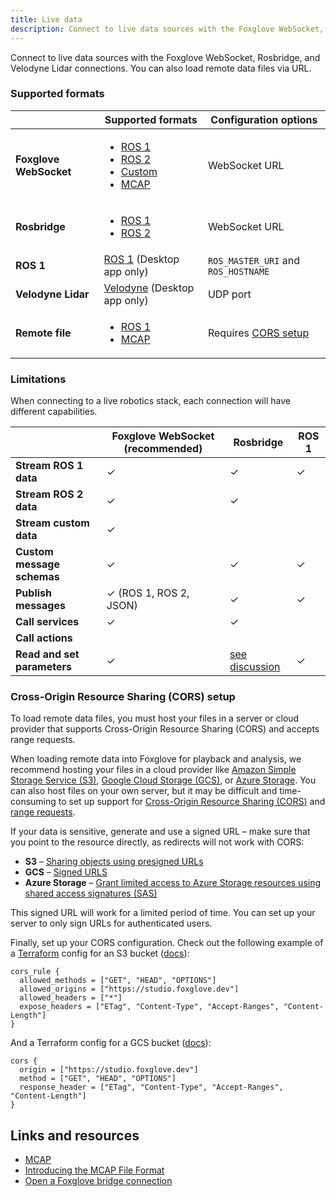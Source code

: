 ```yaml
---
title: Live data
description: Connect to live data sources with the Foxglove WebSocket, Rosbridge, and Velodyne Lidar connections. You can also load remote data files via URL.
---
```


Connect to live data sources with the Foxglove WebSocket, Rosbridge, and Velodyne Lidar connections. You can also load remote data files via URL.

### Supported formats

|                        | Supported formats                                                                                                                                                                                                                                                                                                               | Configuration options                                            |
| ---------------------- | ------------------------------------------------------------------------------------------------------------------------------------------------------------------------------------------------------------------------------------------------------------------------------------------------------------------------------- | ---------------------------------------------------------------- |
| **Foxglove WebSocket** | <ul><li>[ROS 1](/docs/connecting-to-data/frameworks/ros1#foxglove-websocket)</li><li>[ROS 2](/docs/connecting-to-data/frameworks/ros2#foxglove-websocket)</li><li>[Custom](/docs/connecting-to-data/frameworks/custom#foxglove-websocket)</li><li>[MCAP](/docs/connecting-to-data/frameworks/mcap#foxglove-websocket)</li></ul> | WebSocket URL                                                    |
| **Rosbridge**          | <ul><li>[ROS 1](/docs/connecting-to-data/frameworks/ros1#rosbridge)</li><li>[ROS 2](/docs/connecting-to-data/frameworks/ros2#rosbridge)</li></ul>                                                                                                                                                                               | WebSocket URL                                                    |
| **ROS 1**              | [ROS 1](/docs/connecting-to-data/frameworks/ros1#native) (Desktop app only)                                                                                                                                                                                                                                                     | `ROS_MASTER_URI` and `ROS_HOSTNAME`                              |
| **Velodyne Lidar**     | [Velodyne](/docs/connecting-to-data/frameworks/velodyne) (Desktop app only)                                                                                                                                                                                                                                                     | UDP port                                                         |
| **Remote file**        | <ul><li>[ROS 1](/docs/connecting-to-data/frameworks/ros1#remote-file)</li><li>[MCAP](/docs/connecting-to-data/frameworks/mcap#remote-file)</li></ul>                                                                                                                                                                            | Requires [CORS setup](#cross-origin-resource-sharing-cors-setup) |

### Limitations

When connecting to a live robotics stack, each connection will have different capabilities.

|                             | Foxglove WebSocket (recommended) | Rosbridge                                                          | ROS 1 |
| --------------------------- | -------------------------------- | ------------------------------------------------------------------ | ----- |
| **Stream ROS 1 data**       | ✓                                | ✓                                                                  | ✓     |
| **Stream ROS 2 data**       | ✓                                | ✓                                                                  |       |
| **Stream custom data**      | ✓                                |                                                                    |       |
| **Custom message schemas**  | ✓                                | ✓                                                                  | ✓     |
| **Publish messages**        | ✓ (ROS 1, ROS 2, JSON)           | ✓                                                                  | ✓     |
| **Call services**           | ✓                                | ✓                                                                  |       |
| **Call actions**            |                                  |                                                                    |       |
| **Read and set parameters** | ✓                                | [see discussion](https://github.com/orgs/foxglove/discussions/223) | ✓     |

### Cross-Origin Resource Sharing (CORS) setup

To load remote data files, you must host your files in a server or cloud provider that supports Cross-Origin Resource Sharing (CORS) and accepts range requests.

When loading remote data into Foxglove for playback and analysis, we recommend hosting your files in a cloud provider like [Amazon Simple Storage Service (S3)](https://aws.amazon.com/pm/serv-s3/), [Google Cloud Storage (GCS)](https://cloud.google.com/storage), or [Azure Storage](https://azure.microsoft.com/en-us/product-categories/storage/). You can also host files on your own server, but it may be difficult and time-consuming to set up support for [Cross-Origin Resource Sharing (CORS)](https://web.dev/cross-origin-resource-sharing/) and [range requests](https://developer.mozilla.org/en-US/docs/Web/HTTP/Range_requests).

If your data is sensitive, generate and use a signed URL – make sure that you point to the resource directly, as redirects will not work with CORS:

- **S3** – [Sharing objects using presigned URLs](https://docs.aws.amazon.com/AmazonS3/latest/userguide/ShareObjectPreSignedURL.html)
- **GCS** – [Signed URLS](https://cloud.google.com/storage/docs/access-control/signed-urls)
- **Azure Storage** – [Grant limited access to Azure Storage resources using shared access signatures (SAS)](https://docs.microsoft.com/en-us/azure/storage/common/storage-sas-overview)

This signed URL will work for a limited period of time. You can set up your server to only sign URLs for authenticated users.

Finally, set up your CORS configuration. Check out the following example of a [Terraform](https://www.terraform.io/) config for an S3 bucket ([docs](https://registry.terraform.io/providers/hashicorp%20%20/aws/latest/docs/resources/s3_bucket_cors_configuration)):

```
cors_rule {
  allowed_methods = ["GET", "HEAD", "OPTIONS"]
  allowed_origins = ["https://studio.foxglove.dev"]
  allowed_headers = ["*"]
  expose_headers = ["ETag", "Content-Type", "Accept-Ranges", "Content-Length"]
}
```

And a Terraform config for a GCS bucket ([docs](https://registry.terraform.io/providers/hashicorp/google/latest/docs/resources/storage_bucket#cors)):

```
cors {
  origin = ["https://studio.foxglove.dev"]
  method = ["GET", "HEAD", "OPTIONS"]
  response_header = ["ETag", "Content-Type", "Accept-Ranges", "Content-Length"]
}
```

## Links and resources

- [MCAP](https://mcap.dev)
- [Introducing the MCAP File Format](https://foxglove.dev/blog/introducing-the-mcap-file-format)
- [Open a Foxglove bridge connection](https://foxglove.dev/blog/announcing-the-new-foxglove-bridge-for-live-ros-data)

